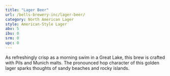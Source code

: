 ```yaml
---
title: "Lager Beer"
url: /bells-brewery-inc/lager-beer/
category: North American Lager
style: American-Style Lager
abv: 5
ibu: 0
srm: 0
upc: 0
---
```

As refreshingly crisp as a morning swim in a Great Lake, this brew is crafted with Pils and Munich malts. The pronounced hop character of this golden lager sparks thoughts of sandy beaches and rocky islands.
